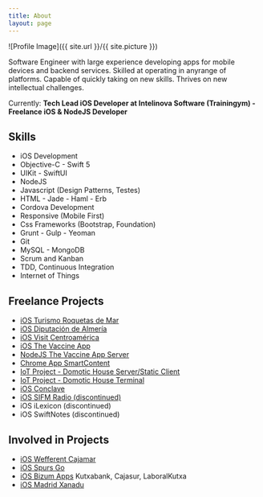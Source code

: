 ```yaml
---
title: About
layout: page
---
```

![Profile Image]({{ site.url }}/{{ site.picture }})

<p>Software Engineer with large experience developing apps for mobile devices 
and backend services. Skilled at operating in anyrange of platforms. Capable 
of quickly taking on new skills. Thrives on new intellectual challenges.</p>

<!-- <p>Currently <b>Lead iOS Developer & Co-Founder</b> at <a href="http://www.nullysoft.com/">NullySoft</a></p> -->
<p>Currently: <b>Tech Lead iOS Developer at Intelinova Software (Trainingym) - Freelance iOS & NodeJS Developer</b></p>

<!--<p>Lorem ipsum dolor sit amet, consectetur adipisicing elit, sed do eiusmod
tempor incididunt ut labore et dolore magna aliqua. Ut enim ad minim veniam,
quis nostrud exercitation ullamco laboris nisi ut aliquip ex ea commodo
consequat. Duis aute irure dolor in reprehenderit in voluptate velit esse
cillum dolore eu fugiat nulla pariatur. Excepteur sint occaecat cupidatat non
proident, sunt in culpa qui officia deserunt mollit anim id est laborum.</p>-->

<h2>Skills</h2>

<ul class="skill-list">
	<li>iOS Development</li>
	<li>Objective-C - Swift 5</li>
	<li>UIKit - SwiftUI</li>
	<li>NodeJS</li>
	<li>Javascript (Design Patterns, Testes)</li>
	<li>HTML - Jade - Haml - Erb</li>
	<li>Cordova Development</li>
	<li>Responsive (Mobile First)</li>
	<!-- <li>CSS (Stylus, Sass, Less)</li> -->
	<li>Css Frameworks (Bootstrap, Foundation)</li>
	<!--<li>AngularJS - ReactJS</li>-->
	<li>Grunt - Gulp - Yeoman</li>
	<li>Git</li>
	<!--<li>PHP</li>-->
	<!--<li>Python</li>-->
	<li>MySQL - MongoDB</li>
	<li>Scrum and Kanban</li>
	<li>TDD, Continuous Integration</li>
	<li>Internet of Things</li>
</ul>

<h2>Freelance Projects</h2>

<ul>
	<li><a href="/roquetas-de-mar">iOS Turismo Roquetas de Mar</a></li>
	<li><a href="/dipalme-app">iOS Diputación de Almería</a></li>
	<li><a href="/visit-centroamerica">iOS Visit Centroamérica</a></li>
	<li><a href="/vaccine-app">iOS The Vaccine App</a></li>
	<li><a href="/vaccine-app-server">NodeJS The Vaccine App Server</a></li>
	<li><a href="/smartContent">Chrome App SmartContent</a></li>
	<li><a href="/domotic-server-public">IoT Project - Domotic House Server/Static Client</a></li>
	<li><a href="/domotic-server-terminal-public">IoT Project - Domotic House Terminal</a></li>
	<li><a href="/conclave">iOS Conclave</a></li>
	<li><a href="/sifm-app">iOS SIFM Radio (discontinued)</a></li>
	<li>iOS iLexicon (discontinued)</li>
	<li>iOS SwiftNotes (discontinued)</li>
</ul>

<h2>Involved in Projects</h2>

<ul>
	<li><a href="https://itunes.apple.com/es/app/wefferent-cajamar/id1218170094?mt=8">iOS Wefferent Cajamar</a></li>
	<li><a href="https://itunes.apple.com/gb/app/spurs-go/id490601171?mt=8">iOS Spurs Go</a></li>
	<li><a href="https://bizum.es/">iOS Bizum Apps</a> Kutxabank, Cajasur, LaboralKutxa</li>
	<li><a href="https://itunes.apple.com/es/app/madrid-xanad%C3%BA/id1070194533?mt=8">iOS Madrid Xanadu</a></li>

</ul>

